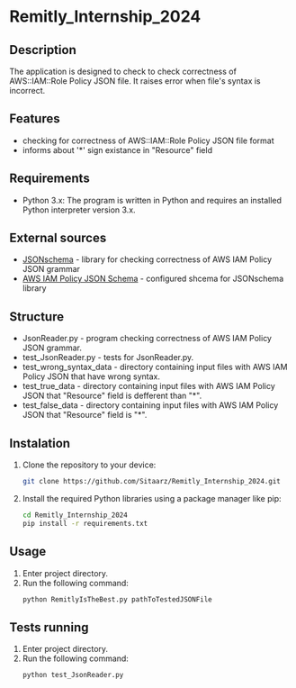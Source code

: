 # Remitly_Internship_2024

## Description
The application is designed to check to check correctness of AWS::IAM::Role Policy JSON file. It raises error when file's syntax is incorrect.

## Features
* checking for correctness of AWS::IAM::Role Policy JSON file format
* informs about '*' sign existance in "Resource" field

## Requirements
* Python 3.x: The program is written in Python and requires an installed Python interpreter version 3.x.

## External sources
* [JSONschema](https://json-schema.org/) - library for checking correctness of AWS IAM Policy JSON grammar
* [AWS IAM Policy JSON Schema](https://gist.github.com/jstewmon/ee5d4b7ec0d8d60cbc303cb515272f8a?permalink_comment_id=3884576) - configured shcema for JSONschema library

## Structure
* JsonReader.py - program checking correctness of AWS IAM Policy JSON grammar.
* test_JsonReader.py - tests for JsonReader.py.
* test_wrong_syntax_data - directory containing input files with AWS IAM Policy JSON that have wrong syntax.
* test_true_data - directory containing input files with AWS IAM Policy JSON that "Resource" field is defferent than "*".
* test_false_data - directory containing input files with AWS IAM Policy JSON that "Resource" field is "*".

## Instalation
1. Clone the repository to your device:
   ```bash
   git clone https://github.com/Sitaarz/Remitly_Internship_2024.git
   ```
2. Install the required Python libraries using a package manager like pip:
   ```bash
   cd Remitly_Internship_2024
   pip install -r requirements.txt
   ```
   
## Usage
1. Enter project directory.
2. Run the following command:
   ```bash
   python RemitlyIsTheBest.py pathToTestedJSONFile
   ```

## Tests running
1. Enter project directory.
2. Run the following command:
   ```bash
   python test_JsonReader.py
   ```
